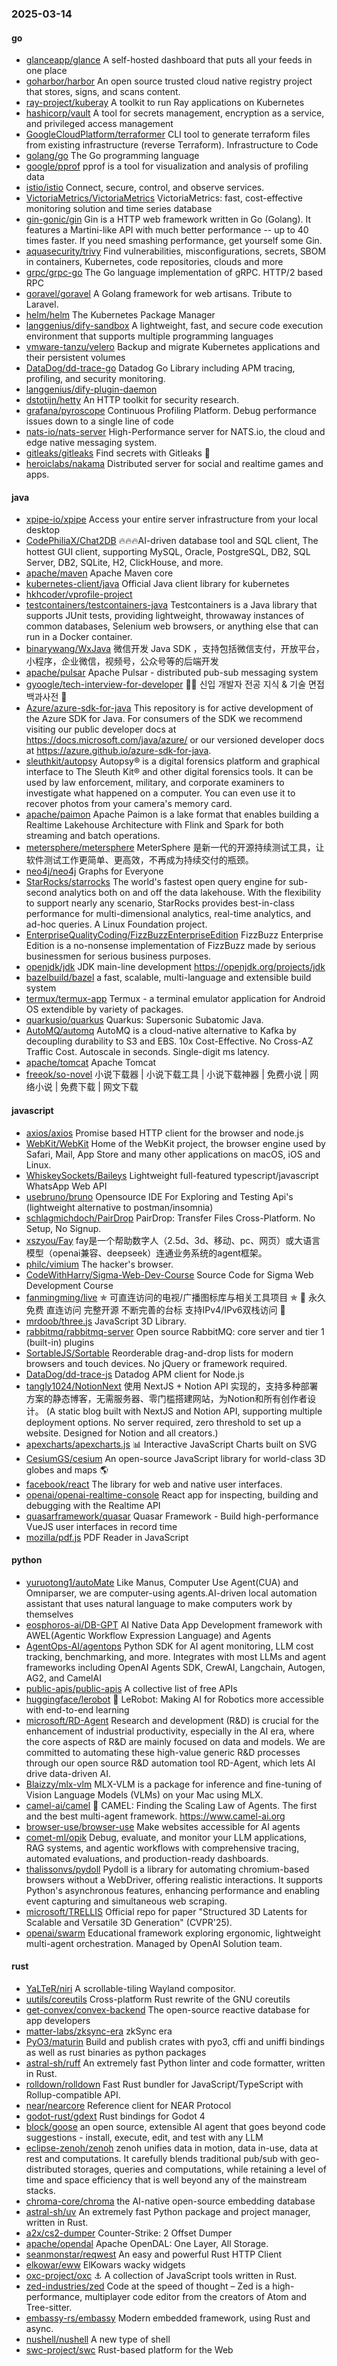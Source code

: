 ### 2025-03-14

#### go
* [glanceapp/glance](https://github.com/glanceapp/glance) A self-hosted dashboard that puts all your feeds in one place
* [goharbor/harbor](https://github.com/goharbor/harbor) An open source trusted cloud native registry project that stores, signs, and scans content.
* [ray-project/kuberay](https://github.com/ray-project/kuberay) A toolkit to run Ray applications on Kubernetes
* [hashicorp/vault](https://github.com/hashicorp/vault) A tool for secrets management, encryption as a service, and privileged access management
* [GoogleCloudPlatform/terraformer](https://github.com/GoogleCloudPlatform/terraformer) CLI tool to generate terraform files from existing infrastructure (reverse Terraform). Infrastructure to Code
* [golang/go](https://github.com/golang/go) The Go programming language
* [google/pprof](https://github.com/google/pprof) pprof is a tool for visualization and analysis of profiling data
* [istio/istio](https://github.com/istio/istio) Connect, secure, control, and observe services.
* [VictoriaMetrics/VictoriaMetrics](https://github.com/VictoriaMetrics/VictoriaMetrics) VictoriaMetrics: fast, cost-effective monitoring solution and time series database
* [gin-gonic/gin](https://github.com/gin-gonic/gin) Gin is a HTTP web framework written in Go (Golang). It features a Martini-like API with much better performance -- up to 40 times faster. If you need smashing performance, get yourself some Gin.
* [aquasecurity/trivy](https://github.com/aquasecurity/trivy) Find vulnerabilities, misconfigurations, secrets, SBOM in containers, Kubernetes, code repositories, clouds and more
* [grpc/grpc-go](https://github.com/grpc/grpc-go) The Go language implementation of gRPC. HTTP/2 based RPC
* [goravel/goravel](https://github.com/goravel/goravel) A Golang framework for web artisans. Tribute to Laravel.
* [helm/helm](https://github.com/helm/helm) The Kubernetes Package Manager
* [langgenius/dify-sandbox](https://github.com/langgenius/dify-sandbox) A lightweight, fast, and secure code execution environment that supports multiple programming languages
* [vmware-tanzu/velero](https://github.com/vmware-tanzu/velero) Backup and migrate Kubernetes applications and their persistent volumes
* [DataDog/dd-trace-go](https://github.com/DataDog/dd-trace-go) Datadog Go Library including APM tracing, profiling, and security monitoring.
* [langgenius/dify-plugin-daemon](https://github.com/langgenius/dify-plugin-daemon)
* [dstotijn/hetty](https://github.com/dstotijn/hetty) An HTTP toolkit for security research.
* [grafana/pyroscope](https://github.com/grafana/pyroscope) Continuous Profiling Platform. Debug performance issues down to a single line of code
* [nats-io/nats-server](https://github.com/nats-io/nats-server) High-Performance server for NATS.io, the cloud and edge native messaging system.
* [gitleaks/gitleaks](https://github.com/gitleaks/gitleaks) Find secrets with Gitleaks 🔑
* [heroiclabs/nakama](https://github.com/heroiclabs/nakama) Distributed server for social and realtime games and apps.

#### java
* [xpipe-io/xpipe](https://github.com/xpipe-io/xpipe) Access your entire server infrastructure from your local desktop
* [CodePhiliaX/Chat2DB](https://github.com/CodePhiliaX/Chat2DB) 🔥🔥🔥AI-driven database tool and SQL client, The hottest GUI client, supporting MySQL, Oracle, PostgreSQL, DB2, SQL Server, DB2, SQLite, H2, ClickHouse, and more.
* [apache/maven](https://github.com/apache/maven) Apache Maven core
* [kubernetes-client/java](https://github.com/kubernetes-client/java) Official Java client library for kubernetes
* [hkhcoder/vprofile-project](https://github.com/hkhcoder/vprofile-project)
* [testcontainers/testcontainers-java](https://github.com/testcontainers/testcontainers-java) Testcontainers is a Java library that supports JUnit tests, providing lightweight, throwaway instances of common databases, Selenium web browsers, or anything else that can run in a Docker container.
* [binarywang/WxJava](https://github.com/binarywang/WxJava) 微信开发 Java SDK ，支持包括微信支付，开放平台，小程序，企业微信，视频号，公众号等的后端开发
* [apache/pulsar](https://github.com/apache/pulsar) Apache Pulsar - distributed pub-sub messaging system
* [gyoogle/tech-interview-for-developer](https://github.com/gyoogle/tech-interview-for-developer) 👶🏻 신입 개발자 전공 지식 & 기술 면접 백과사전 📖
* [Azure/azure-sdk-for-java](https://github.com/Azure/azure-sdk-for-java) This repository is for active development of the Azure SDK for Java. For consumers of the SDK we recommend visiting our public developer docs at https://docs.microsoft.com/java/azure/ or our versioned developer docs at https://azure.github.io/azure-sdk-for-java.
* [sleuthkit/autopsy](https://github.com/sleuthkit/autopsy) Autopsy® is a digital forensics platform and graphical interface to The Sleuth Kit® and other digital forensics tools. It can be used by law enforcement, military, and corporate examiners to investigate what happened on a computer. You can even use it to recover photos from your camera's memory card.
* [apache/paimon](https://github.com/apache/paimon) Apache Paimon is a lake format that enables building a Realtime Lakehouse Architecture with Flink and Spark for both streaming and batch operations.
* [metersphere/metersphere](https://github.com/metersphere/metersphere) MeterSphere 是新一代的开源持续测试工具，让软件测试工作更简单、更高效，不再成为持续交付的瓶颈。
* [neo4j/neo4j](https://github.com/neo4j/neo4j) Graphs for Everyone
* [StarRocks/starrocks](https://github.com/StarRocks/starrocks) The world's fastest open query engine for sub-second analytics both on and off the data lakehouse. With the flexibility to support nearly any scenario, StarRocks provides best-in-class performance for multi-dimensional analytics, real-time analytics, and ad-hoc queries. A Linux Foundation project.
* [EnterpriseQualityCoding/FizzBuzzEnterpriseEdition](https://github.com/EnterpriseQualityCoding/FizzBuzzEnterpriseEdition) FizzBuzz Enterprise Edition is a no-nonsense implementation of FizzBuzz made by serious businessmen for serious business purposes.
* [openjdk/jdk](https://github.com/openjdk/jdk) JDK main-line development https://openjdk.org/projects/jdk
* [bazelbuild/bazel](https://github.com/bazelbuild/bazel) a fast, scalable, multi-language and extensible build system
* [termux/termux-app](https://github.com/termux/termux-app) Termux - a terminal emulator application for Android OS extendible by variety of packages.
* [quarkusio/quarkus](https://github.com/quarkusio/quarkus) Quarkus: Supersonic Subatomic Java.
* [AutoMQ/automq](https://github.com/AutoMQ/automq) AutoMQ is a cloud-native alternative to Kafka by decoupling durability to S3 and EBS. 10x Cost-Effective. No Cross-AZ Traffic Cost. Autoscale in seconds. Single-digit ms latency.
* [apache/tomcat](https://github.com/apache/tomcat) Apache Tomcat
* [freeok/so-novel](https://github.com/freeok/so-novel) 小说下载器 | 小说下载工具 | 小说下载神器 | 免费小说 | 网络小说 | 免费下载 | 网文下载

#### javascript
* [axios/axios](https://github.com/axios/axios) Promise based HTTP client for the browser and node.js
* [WebKit/WebKit](https://github.com/WebKit/WebKit) Home of the WebKit project, the browser engine used by Safari, Mail, App Store and many other applications on macOS, iOS and Linux.
* [WhiskeySockets/Baileys](https://github.com/WhiskeySockets/Baileys) Lightweight full-featured typescript/javascript WhatsApp Web API
* [usebruno/bruno](https://github.com/usebruno/bruno) Opensource IDE For Exploring and Testing Api's (lightweight alternative to postman/insomnia)
* [schlagmichdoch/PairDrop](https://github.com/schlagmichdoch/PairDrop) PairDrop: Transfer Files Cross-Platform. No Setup, No Signup.
* [xszyou/Fay](https://github.com/xszyou/Fay) fay是一个帮助数字人（2.5d、3d、移动、pc、网页）或大语言模型（openai兼容、deepseek）连通业务系统的agent框架。
* [philc/vimium](https://github.com/philc/vimium) The hacker's browser.
* [CodeWithHarry/Sigma-Web-Dev-Course](https://github.com/CodeWithHarry/Sigma-Web-Dev-Course) Source Code for Sigma Web Development Course
* [fanmingming/live](https://github.com/fanmingming/live) ✯ 可直连访问的电视/广播图标库与相关工具项目 ✯ 🔕 永久免费 直连访问 完整开源 不断完善的台标 支持IPv4/IPv6双栈访问 🔕
* [mrdoob/three.js](https://github.com/mrdoob/three.js) JavaScript 3D Library.
* [rabbitmq/rabbitmq-server](https://github.com/rabbitmq/rabbitmq-server) Open source RabbitMQ: core server and tier 1 (built-in) plugins
* [SortableJS/Sortable](https://github.com/SortableJS/Sortable) Reorderable drag-and-drop lists for modern browsers and touch devices. No jQuery or framework required.
* [DataDog/dd-trace-js](https://github.com/DataDog/dd-trace-js) Datadog APM client for Node.js
* [tangly1024/NotionNext](https://github.com/tangly1024/NotionNext) 使用 NextJS + Notion API 实现的，支持多种部署方案的静态博客，无需服务器、零门槛搭建网站，为Notion和所有创作者设计。 (A static blog built with NextJS and Notion API, supporting multiple deployment options. No server required, zero threshold to set up a website. Designed for Notion and all creators.)
* [apexcharts/apexcharts.js](https://github.com/apexcharts/apexcharts.js) 📊 Interactive JavaScript Charts built on SVG
* [CesiumGS/cesium](https://github.com/CesiumGS/cesium) An open-source JavaScript library for world-class 3D globes and maps 🌎
* [facebook/react](https://github.com/facebook/react) The library for web and native user interfaces.
* [openai/openai-realtime-console](https://github.com/openai/openai-realtime-console) React app for inspecting, building and debugging with the Realtime API
* [quasarframework/quasar](https://github.com/quasarframework/quasar) Quasar Framework - Build high-performance VueJS user interfaces in record time
* [mozilla/pdf.js](https://github.com/mozilla/pdf.js) PDF Reader in JavaScript

#### python
* [yuruotong1/autoMate](https://github.com/yuruotong1/autoMate) Like Manus, Computer Use Agent(CUA) and Omniparser, we are computer-using agents.AI-driven local automation assistant that uses natural language to make computers work by themselves
* [eosphoros-ai/DB-GPT](https://github.com/eosphoros-ai/DB-GPT) AI Native Data App Development framework with AWEL(Agentic Workflow Expression Language) and Agents
* [AgentOps-AI/agentops](https://github.com/AgentOps-AI/agentops) Python SDK for AI agent monitoring, LLM cost tracking, benchmarking, and more. Integrates with most LLMs and agent frameworks including OpenAI Agents SDK, CrewAI, Langchain, Autogen, AG2, and CamelAI
* [public-apis/public-apis](https://github.com/public-apis/public-apis) A collective list of free APIs
* [huggingface/lerobot](https://github.com/huggingface/lerobot) 🤗 LeRobot: Making AI for Robotics more accessible with end-to-end learning
* [microsoft/RD-Agent](https://github.com/microsoft/RD-Agent) Research and development (R&D) is crucial for the enhancement of industrial productivity, especially in the AI era, where the core aspects of R&D are mainly focused on data and models. We are committed to automating these high-value generic R&D processes through our open source R&D automation tool RD-Agent, which lets AI drive data-driven AI.
* [Blaizzy/mlx-vlm](https://github.com/Blaizzy/mlx-vlm) MLX-VLM is a package for inference and fine-tuning of Vision Language Models (VLMs) on your Mac using MLX.
* [camel-ai/camel](https://github.com/camel-ai/camel) 🐫 CAMEL: Finding the Scaling Law of Agents. The first and the best multi-agent framework. https://www.camel-ai.org
* [browser-use/browser-use](https://github.com/browser-use/browser-use) Make websites accessible for AI agents
* [comet-ml/opik](https://github.com/comet-ml/opik) Debug, evaluate, and monitor your LLM applications, RAG systems, and agentic workflows with comprehensive tracing, automated evaluations, and production-ready dashboards.
* [thalissonvs/pydoll](https://github.com/thalissonvs/pydoll) Pydoll is a library for automating chromium-based browsers without a WebDriver, offering realistic interactions. It supports Python's asynchronous features, enhancing performance and enabling event capturing and simultaneous web scraping.
* [microsoft/TRELLIS](https://github.com/microsoft/TRELLIS) Official repo for paper "Structured 3D Latents for Scalable and Versatile 3D Generation" (CVPR'25).
* [openai/swarm](https://github.com/openai/swarm) Educational framework exploring ergonomic, lightweight multi-agent orchestration. Managed by OpenAI Solution team.

#### rust
* [YaLTeR/niri](https://github.com/YaLTeR/niri) A scrollable-tiling Wayland compositor.
* [uutils/coreutils](https://github.com/uutils/coreutils) Cross-platform Rust rewrite of the GNU coreutils
* [get-convex/convex-backend](https://github.com/get-convex/convex-backend) The open-source reactive database for app developers
* [matter-labs/zksync-era](https://github.com/matter-labs/zksync-era) zkSync era
* [PyO3/maturin](https://github.com/PyO3/maturin) Build and publish crates with pyo3, cffi and uniffi bindings as well as rust binaries as python packages
* [astral-sh/ruff](https://github.com/astral-sh/ruff) An extremely fast Python linter and code formatter, written in Rust.
* [rolldown/rolldown](https://github.com/rolldown/rolldown) Fast Rust bundler for JavaScript/TypeScript with Rollup-compatible API.
* [near/nearcore](https://github.com/near/nearcore) Reference client for NEAR Protocol
* [godot-rust/gdext](https://github.com/godot-rust/gdext) Rust bindings for Godot 4
* [block/goose](https://github.com/block/goose) an open source, extensible AI agent that goes beyond code suggestions - install, execute, edit, and test with any LLM
* [eclipse-zenoh/zenoh](https://github.com/eclipse-zenoh/zenoh) zenoh unifies data in motion, data in-use, data at rest and computations. It carefully blends traditional pub/sub with geo-distributed storages, queries and computations, while retaining a level of time and space efficiency that is well beyond any of the mainstream stacks.
* [chroma-core/chroma](https://github.com/chroma-core/chroma) the AI-native open-source embedding database
* [astral-sh/uv](https://github.com/astral-sh/uv) An extremely fast Python package and project manager, written in Rust.
* [a2x/cs2-dumper](https://github.com/a2x/cs2-dumper) Counter-Strike: 2 Offset Dumper
* [apache/opendal](https://github.com/apache/opendal) Apache OpenDAL: One Layer, All Storage.
* [seanmonstar/reqwest](https://github.com/seanmonstar/reqwest) An easy and powerful Rust HTTP Client
* [elkowar/eww](https://github.com/elkowar/eww) ElKowars wacky widgets
* [oxc-project/oxc](https://github.com/oxc-project/oxc) ⚓ A collection of JavaScript tools written in Rust.
* [zed-industries/zed](https://github.com/zed-industries/zed) Code at the speed of thought – Zed is a high-performance, multiplayer code editor from the creators of Atom and Tree-sitter.
* [embassy-rs/embassy](https://github.com/embassy-rs/embassy) Modern embedded framework, using Rust and async.
* [nushell/nushell](https://github.com/nushell/nushell) A new type of shell
* [swc-project/swc](https://github.com/swc-project/swc) Rust-based platform for the Web
